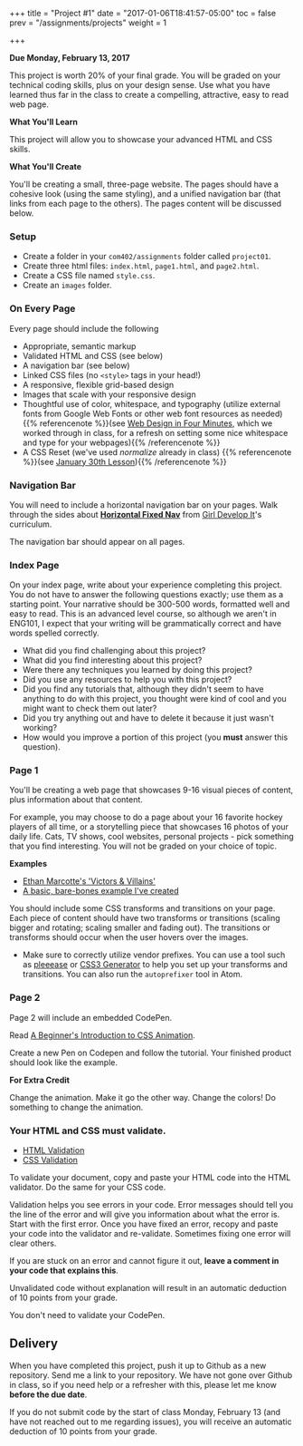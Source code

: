 +++
title = "Project #1"
date = "2017-01-06T18:41:57-05:00"
toc = false
prev = "/assignments/projects"
weight = 1

+++


**Due Monday, February 13, 2017**

This project is worth 20% of your final grade.  You will be graded on your technical coding skills, plus on your design sense.  Use what you have learned thus far in the class to create a compelling, attractive, easy to read web page.

**What You'll Learn**

This project will allow you to showcase your advanced HTML and CSS skills.

**What You'll Create**

You'll be creating a small, three-page website.  The pages should have a cohesive look (using the same styling), and a unified navigation bar (that links from each page to the others).  The pages content will be discussed below.

### Setup

- Create a folder in your `com402/assignments` folder called `project01`.
- Create three html files: `index.html`, `page1.html`, and `page2.html`.
- Create a CSS file named `style.css`.
- Create an `images` folder.

### On Every Page

Every page should include the following

- Appropriate, semantic markup
- Validated HTML and CSS (see below)
- A navigation bar (see below)
- Linked CSS files (no `<style>` tags in your head!)
- A responsive, flexible grid-based design
- Images that scale with your responsive design
- Thoughtful use of color, whitespace, and typography (utilize external fonts from Google Web Fonts or other web font resources as needed) {{% referencenote %}}(see [Web Design in Four Minutes](http://jgthms.com/web-design-in-4-minutes/), which we worked through in class, for a refresh on setting some nice whitespace and type for your webpages){{% /referencenote %}}
- A CSS Reset (we've used *normalize* already in class) {{% referencenote %}}(see [January 30th Lesson](/class06/resets)){{% /referencenote %}}

### Navigation Bar

You will need to include a horizontal navigation bar on your pages.  Walk through the sides about [**Horizontal Fixed Nav**](http://girldevelopit.github.io/gdi-featured-intermediate-html-css/#/43) from [Girl Develop It](https://www.girldevelopit.com/)'s curriculum.

The navigation bar should appear on all pages.

### Index Page

On your index page, write about your experience completing this project.  You do not have to answer the following questions exactly; use them as a starting point.  Your narrative should be 300-500 words, formatted well and easy to read.  This is an advanced level course, so although we aren't in ENG101, I expect that your writing will be grammatically correct and have words spelled correctly. 
  
  - What did you find challenging about this project?
  - What did you find interesting about this project?
  - Were there any techniques you learned by doing this project?
  - Did you use any resources to help you with this project?
  - Did you find any tutorials that, although they didn't seem to have anything to do with this project, you thought were kind of cool and you might want to check them out later?
  - Did you try anything out and have to delete it because it just wasn't working?
  - How would you improve a portion of this project (you **must** answer this question).
  
### Page 1

You'll be creating a web page that showcases 9-16 visual pieces of content, plus information about that content.

For example, you may choose to do a page about your 16 favorite hockey players of all time, or a storytelling piece that showcases 16 photos of your daily life.  Cats, TV shows, cool websites, personal projects - pick something that you find interesting.  You will not be graded on your choice of topic.

**Examples**

- [Ethan Marcotte's 'Victors & Villains'](http://alistapart.com/d/responsive-web-design/ex/ex-site-flexible.html)
- [A basic, bare-bones example I've created](/project1sample/index.html)

You should include some CSS transforms and transitions on your page.  Each piece of content should have two transforms or transitions (scaling bigger and rotating; scaling smaller and fading out).  The transitions or transforms should occur when the user hovers over the images.

- Make sure to correctly utilize vendor prefixes.  You can use a tool such as [pleeease](http://pleeease.io/play/) or [CSS3 Generator](http://css3generator.com/) to help you set up your transforms and transitions.  You can also run the `autoprefixer` tool in Atom.

### Page 2

Page 2 will include an embedded CodePen.

Read [A Beginner's Introduction to CSS Animation](http://webdesign.tutsplus.com/tutorials/a-beginners-introduction-to-css-animation--cms-21068).

Create a new Pen on Codepen and follow the tutorial.  Your finished product should look like the example.

**For Extra Credit**

Change the animation.  Make it go the other way.  Change the colors!  Do something to change the animation.


### Your HTML and CSS must validate.
  - [HTML Validation](http://validator.w3.org/)
  - [CSS Validation](http://jigsaw.w3.org/css-validator/)
  
To validate your document, copy and paste your HTML code into the HTML validator.  Do the same for your CSS code.

Validation helps you see errors in your code. Error messages should tell you the line of the error and will give you information about what the error is.  Start with the first error.  Once you have fixed an error, recopy and paste your code into the validator and re-validate.  Sometimes fixing one error will clear others. 

If you are stuck on an error and cannot figure it out, **leave a comment in your code that explains this**.

Unvalidated code without explanation will result in an automatic deduction of 10 points from your grade.

You don't need to validate your CodePen.

## Delivery 

When you have completed this project, push it up to Github as a new repository.  Send me a link to your repository.  We have not gone over Github in class, so if you need help or a refresher with this, please let me know **before the due date**.

If you do not submit code by the start of class Monday, February 13 (and have not reached out to me regarding issues), you will receive an automatic deduction of 10 points from your grade.